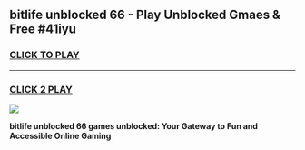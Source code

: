 
## bitlife unblocked 66 - Play Unblocked Gmaes & Free #41iyu
<h3>
<a href="https://news.freeplayer.one?title=bitlife_unblocked_66&ref=03M">CLICK TO PLAY</a></h3>
<hr>

<h3>
<a href="https://news.freeplayer.one?title=bitlife_unblocked_66&ref=03M">CLICK 2 PLAY</a>
  
</h3>

<a href="https://news.freeplayer.one?title=bitlife_unblocked_66&ref=03M"><img src="https://clearcache.store/games.png"></a>


**bitlife unblocked 66 games unblocked: Your Gateway to Fun and Accessible Online Gaming**
